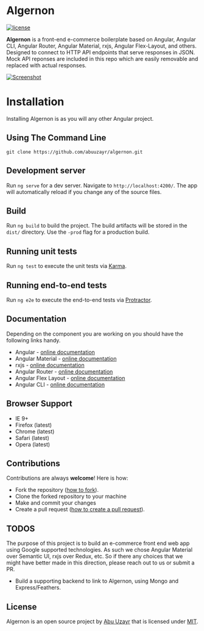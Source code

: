 # Algernon

[![license](https://img.shields.io/badge/license-MIT-blue.svg)][badge-url]

**Algernon** is a front-end e-commerce boilerplate based on Angular, Angular CLI, Angular Router, Angular Material, rxjs, Angular Flex-Layout, and others. Designed to connect to HTTP API endpoints that serve responses in JSON. Mock API reponses are included in this repo which are easily removable and replaced with actual responses. 

[![Screenshot](Screenshot.gif)](https://builtforfifty.com/ezgif.com-optimize-2.gif)

# Installation

Installing Algernon is as you will any other Angular project. 

Using The Command Line
----------------------

```
git clone https://github.com/abuuzayr/algernon.git
```

Development server
---------------------

Run `ng serve` for a dev server. Navigate to `http://localhost:4200/`. The app will automatically reload if you change any of the source files.

Build
-----

Run `ng build` to build the project. The build artifacts will be stored in the `dist/` directory. Use the `-prod` flag for a production build.

Running unit tests
------------------

Run `ng test` to execute the unit tests via [Karma](https://karma-runner.github.io).

Running end-to-end tests
------------------------

Run `ng e2e` to execute the end-to-end tests via [Protractor](http://www.protractortest.org/).

Documentation
-------------

Depending on the component you are working on you should have the following links handy.

- Angular - [online documentation](https://angular.io/docs)
- Angular Material - [online documentation](https://material.angular.io)
- rxjs - [online documentation](http://reactivex.io/rxjs/)
- Angular Router - [online documentation](https://angular.io/guide/router)
- Angular Flex Layout - [online documentation](https://github.com/angular/flex-layout/wiki)
- Angular CLI - [online documentation](https://cli.angular.io)

Browser Support
---------------

- IE 9+
- Firefox (latest)
- Chrome (latest)
- Safari (latest)
- Opera (latest)

Contributions
------------

Contributions are always **welcome**! Here is how:

- Fork the repository ([how to fork](https://help.github.com/articles/fork-a-repo/)).
- Clone the forked repository to your machine
- Make and commit your changes
- Create a pull request ([how to create a pull request](https://help.github.com/articles/creating-a-pull-request/)).

TODOS
-----

The purpose of this project is to build an e-commerce front end web app using Google supported technologies. As such we chose Angular Material over Semantic UI, rxjs over Redux, etc. So if there any choices that we might have better made in this direction, please reach out to us or submit a PR. 

- Build a supporting backend to link to Algernon, using Mongo and Express/Feathers. 

License
-------

Algernon is an open source project by [Abu Uzayr](https://github.com/abuuzayr) that is licensed under [MIT](http://opensource.org/licenses/MIT).

[badge-url]: https://github.com/abuuzayr/algernon
